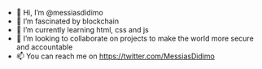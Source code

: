 - 👋 Hi, I’m @messiasdidimo
- 👀 I’m fascinated by blockchain
- 🌱 I’m currently learning html, css and js
- 💞️ I’m looking to collaborate on projects to make the world more secure and accountable
- 📫 You can reach me on https://twitter.com/MessiasDidimo

<!---
messiasdidimo/messiasdidimo is a ✨ special ✨ repository because its `README.md` (this file) appears on your GitHub profile.
You can click the Preview link to take a look at your changes.
--->
